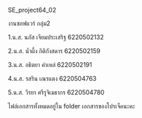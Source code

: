SE_project64_02

งานซอฟแวร์ กลุ่ม2

1.น.ส. นภัส เจียมประเสริฐ 6220502132

2.น.ส. น้ำผึ้ง กิติกังสดาร 6220502159

3.น.ส. อธิตยา คำเหล่ 6220502191

4.น.ส. รสริน เณรแตง 6220504763

5.น.ส. วีรยา ศรีรุุจิเมธากร 6220504780

ไฟล์เอกสารทั้งหมดอยู่ใน folder เอกสารของโปรเจ็คนะคะ
